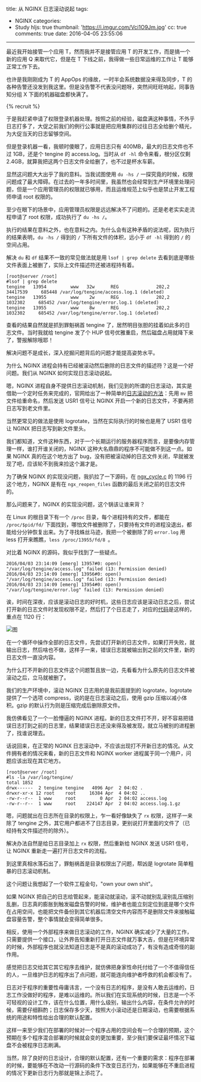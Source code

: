 title: 从 NGINX 日志滚动说起
tags:
  - NGINX
categories:
  - Study
hljs: true
thumbnail: 'https://i.imgur.com/Vci1O9Jm.jpg'
cc: true
comments: true
date: 2016-04-05 23:55:06
---


最近我开始接管一个应用 T，然而我并不是接管应用 T 的开发工作，而是搞一个新的应用 Q 来取代它，但是在 T 下线之前，我得做一些日常运维的工作让 T 能够正常工作下去。

也许是我刚刚成为 T 的 AppOps 的缘故，一时半会系统数据没来得及同步，T 的各种告警还没发到我这里。但是没告警不代表没问题呀，突然间旺旺响起，同事告知分组 X 下面的机器磁盘都快满了。

<!-- more --><!-- indicate-the-source -->

{% recruit %}

于是我赶紧申请了权限登录机器处理。按照之前的经验，磁盘满这种事情，不外乎日志打多了，大促之前我们的例行公事就是把应用集群的过往日志全给删个精光，为大促当天的日志留够空间。

但是登录机器一看，我顿时傻眼了，应用日志只有 400MB，最大的日志文件也不过 1GB，还是个 tengine 的 access.log。当时从 `df -hl` 命令来看，根分区仅剩 2.4GB，就算我把这两个日志文件全给删了，也不过是杯水车薪。

显然这问题大大出乎了我的意料。当我试图使用 `du -hs /` 一探究竟的时候，权限问题成了最大障碍。在过去的一年多时间里，我虽然也会经常到生产环境里处理问题，但是一个应用管理员的权限就已够用，而且运维规范上似乎也是禁止开发工程师申请 root 权限的。

至少在眼下的场景中，应用管理员权限是远远解决不了问题的。还是老老实实走流程申请了 root 权限，成功执行了 `du -hs /`。

执行的结果在意料之外，也在意料之内。为什么会有这种矛盾的说法呢，因为执行的结果表明，`du -hs /` 得到的 `/` 下所有文件的体积，远小于 `df -hl` 得到的 `/` 的空间占用。

解决 `du` 和 `df` 结果不一致的常见做法就是用 `lsof | grep delete` 去看到底是哪些文件表面上被删了，实际上文件描述符还被进程持有着。

```
[root@server /root]
#lsof | grep delete
tengine   13954         www   32w      REG              202,2   34417539     685448 /var/log/tengine/access.log.1 (deleted)
tengine   13955         www    2w      REG              202,2    1032302     685452 /var/log/tengine/error.log.1 (deleted)
tengine   13955         www    8w      REG              202,2    1032302     685452 /var/log/tengine/error.log.1 (deleted)
```

查看的结果自然就是抓到罪魁祸首 tengine 了，居然明目张胆的挂着如此多的日志文件。当时我就给 tengine 发了个 HUP 信号优雅重启，然后磁盘占用就降下来了，警报解除哦耶！

解决问题不是成长，深入挖掘问题背后的问题才能提高姿势水平。

为什么 NGINX 进程会持有已经被滚动然后删除的日志文件的描述符？这是一个好问题。我们从 NGINX 如何实现日志滚动说起。

嗯，NGINX 进程自身不提供日志滚动机制，我们见到的所谓的日志滚动，其实是借助一个定时任务来完成的，官网给出了一种简单的[日志滚动的方法][1]：先用 `mv` 把文件给重命名，然后发送 USR1 信号让 NGINX 开启一个新的日志文件，不要再把日志写到老文件里。

当然更常见的做法是使用 logrotate，当然在实际执行的时候也是用了 USR1 信号让 NGINX 把日志写到新文件里头。

我们都知道，文件这种东西，对于一个长期运行的服务器程序而言，是要像内存管理一样，谁打开谁关闭的，NGINX 这种大名鼎鼎的程序不可能做不到这一点。如果 NGINX 真的在这个地方出了 bug，没有把被滚动掉的日志文件关闭，早就被发现了吧，应该轮不到我来捡这个漏才是。

为了确保 NGINX 的实现没问题，我扒拉了一下源码，在 [ngx\_cycle.c][2] 的 1196 行这个地方，NGINX 是有在 `ngx_reopen_files` 函数的最后关闭之前的日志文件的。

那么问题来了，NGINX 的实现没问题，这个锅该让谁来背？

在 Linux 的根目录下有一个 `/proc` 目录，每个进程持有的文件，都能在 `/proc/$pid/fd/` 下面找到，哪怕文件被删除了，只要持有文件的进程没退出，都能给分分钟恢复出来。为了寻找蛛丝马迹，我把一个被删除了的 `error.log` 用 less 打开来瞧瞧，`less /proc/13955/fd/8 `。

对比着 NGINX 的源码，我似乎找到了一些疑点。

```
2016/04/03 23:14:09 [emerg] 13957#0: open() "/var/log/tengine/access.log" failed (13: Permission denied)
2016/04/03 23:14:09 [emerg] 13956#0: open() "/var/log/tengine/access.log" failed (13: Permission denied)
2016/04/03 23:14:09 [emerg] 13954#0: open() "/var/log/tengine/error.log" failed (13: Permission denied)
```

诶，时间在深夜，应该是滚动日志的好时机，这些日志应该是滚动日志之后，尝试打开新的日志文件时发现权限不足，然后打了个日志走了，对应的[代码][3]是这样的，重点在 1120 行：

![图](https://i.imgur.com/Ov7k2vc.png)

在一个循环中操作全部的日志文件，先尝试打开新的日志文件，如果打开失败，就输出日志，然后啥也不做，这样子一来，错误日志就被输出到之前的文件里，新的日志文件一直没内容。

为什么打不开新的日志文件这个问题暂且放一边，先看看为什么原先的日志文件被滚动之后，立马就被删了。

我们的生产环境中，滚动 NGINX 日志用的是我前面提到的 logrotate，logrotate 提供了一个选项 compress，说的是在日志滚动之后，使用 gzip 压缩以减小体积。gzip 的默认行为则是压缩完成后删除原文件。

我仿佛看见了一个一脸懵逼的 NGINX 进程。新的日志文件打不开，好不容易把错误日志打到之前的日志里，结果错误日志还没来得及被发现，就立马被别的进程删了，找谁说理去。

话说回来，在正常的 NGINX 日志滚动中，不应该出现打不开新日志的情况。从文件拥有者的情况来看，新的日志文件和 NGINX worker 进程属于同一个用户，问题应该出现在其它地方。

```
[root@server /root]
#ls -la /var/log/tengine/
total 1852
drwx------  2 tengine tengine   4096 Apr  2 04:02 .
drwxr-xr-x 12 root    root     16384 Apr  4 04:02 ..
-rw-r--r--  1 www     root         0 Apr  2 04:02 access.log
-rw-r--r--  1 www     root    224147 Apr  2 04:02 access.log.1.gz
```

嗯，问题就出在日志所在目录的权限上，乍一看好像缺失了 `rx` 权限，这样子一来除了 tengine 之外，其它用户都进不了日志目录，更别说打开里面的文件了（已经持有文件描述符的除外）。

解决办法自然是给日志目录加上 `rx` 权限，然后重新给 NGINX 发送 USR1 信号，让 NGINX 重新走一遍打开日志文件的流程。

到这里真相水落石出了，罪魁祸首是目录权限出了问题，帮凶是 logrotate 简单粗暴的日志滚动机制。

这个问题让我想起了一个软件工程金句，"own your own shit"。

如果 NGINX 把自己的日志给管起来，能滚动就滚动，滚不动就别乱滚别乱压缩别乱删，日志真的膨胀到触发磁盘告警的时候，维护者也能立刻定位到底是哪个文件在占用空间，也能把文件备份到其它机器后清空文件内容而不是删除文件来接触磁盘容量告警，整个事情就会变得简单很多。

相反，使用一个外部程序来做日志滚动的工作，NGINX 确实减少了大量的工作，只需要提供一个接口，让外界告知重新打开日志文件就万事大吉，但是在环境异常的时候，外部程序也就没法知道日志是不是真的滚动成功了，有没有造成奇怪的副作用。

感觉把日志交给其它其它程序去维护，就仿佛把身家性命托付给了一个不值得信任的人，一旦维护日志的程序出了点问题，就可能连向维护者呼救的机会都没有了。

日志对于程序的重要性毋庸讳言，一个没有日志的程序，是没有人敢去运维的，日志工作没做好的程序，是难以运维的。所以我们在实现系统的时候，日志是一个不可轻视的设计工作，该在什么位置，用什么级别，输出什么内容，在条件允许的时候，需要仔细斟酌；日志保存多少天，按照大小滚动还是日期滚动，也需要根据系统的用途和特性给出合理的默认配置。

这样一来至少我们在部署的时候对一个程序占用的空间会有一个合理的预期，这个预期在多个程序混合部署的时候就会变的更加重要，至少我们要保证最坏情况下磁盘不会被程序日志刷满。

当然，除了良好的日志设计，合理的默认配置，还有一个重要的需求：程序在部署的时候，要能够在不改动一行源码的条件下改变日志行为，如果能够在不重启进程的情况下更新日志行为那就是锦上添花了。


[1]: https://www.nginx.com/resources/wiki/start/topics/examples/logrotation/
[2]: http://lxr.nginx.org/source/src/core/ngx_cycle.c#1196
[3]: http://lxr.nginx.org/source/src/core/ngx_cycle.c#1084